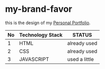 # my-brand-favor

this is the design of my [Personal Portfolio](https://favor-star.github.io/my-brand-favor/).

| No  | Technology Stack | STATUS       |
| --- | ---------------- | ------------ |
| 1   | HTML             | already used |
| 2   | CSS              | already used |
| 3   | JAVASCRIPT       | used a little|

